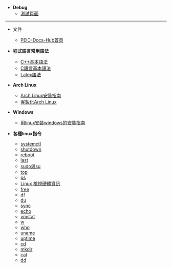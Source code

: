 
- **Debug**
    - [測試頁面](dex.md)

---
- 文件
    - [PEIC-Docs-Hub首頁](Docs.Home.0x80.md)

- **程式語言常用語法**
    - [C++基本語法](cpp.md)
    - [C語言基本語法](c.md)
    - [Latex語法](LaTex.md)

- **Arch Linux**
    - [Arch Linux安裝指南](Arch-install-g.md)
    - [客製化Arch Linux](arch-customizing.md)
- **Windows**
    - [用linux安裝windows的安裝指南](Windows-install-g.md)
- **各種linux指令**
    - [systemctl](systemctl.md)
    - [shutdown](unix-shutdown.md)
    - [reboot](reboot.md)
    - [last](last.md)
    - [sudo與su](sudo-and-su.md)
    - [top](top.md)
    - [ps](ps.md)
    - [Linux 檢視硬體資訊](hardware-view.md)
    - [free](unix-free.md)
    - [df](df.md)
    - [du](du.md)
    - [sync](sync.md)
    - [echo](echo.md)
    - [vmstat](vmstat.md)
    - [w](linux-w.md)
    - [who](linux-who.md)
    - [uname](uname.md)
    - [uptime](uptime.md)
    - [cd](cd.md)
    - [mkdir](mkdir.md)
    - [cat](linux-cat.md)
    - [dd](dd.md)